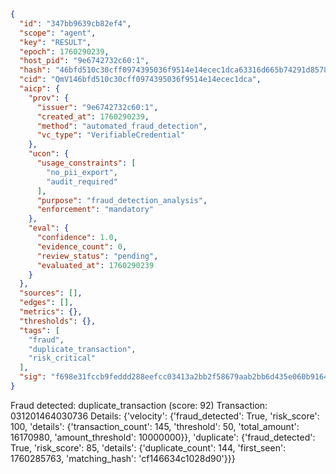 ```json
{
  "id": "347bb9639cb82ef4",
  "scope": "agent",
  "key": "RESULT",
  "epoch": 1760290239,
  "host_pid": "9e6742732c60:1",
  "hash": "46bfd510c30cff0974395036f9514e14ecec1dca63316d665b74291d8578580b",
  "cid": "QmV146bfd510c30cff0974395036f9514e14ecec1dca",
  "aicp": {
    "prov": {
      "issuer": "9e6742732c60:1",
      "created_at": 1760290239,
      "method": "automated_fraud_detection",
      "vc_type": "VerifiableCredential"
    },
    "ucon": {
      "usage_constraints": [
        "no_pii_export",
        "audit_required"
      ],
      "purpose": "fraud_detection_analysis",
      "enforcement": "mandatory"
    },
    "eval": {
      "confidence": 1.0,
      "evidence_count": 0,
      "review_status": "pending",
      "evaluated_at": 1760290239
    }
  },
  "sources": [],
  "edges": [],
  "metrics": {},
  "thresholds": {},
  "tags": [
    "fraud",
    "duplicate_transaction",
    "risk_critical"
  ],
  "sig": "f698e31fccb9feddd288eefcc03413a2bb2f58679aab2bb6d435e060b916425c"
}
```

Fraud detected: duplicate_transaction (score: 92)
Transaction: 031201464030736
Details: {'velocity': {'fraud_detected': True, 'risk_score': 100, 'details': {'transaction_count': 145, 'threshold': 50, 'total_amount': 16170980, 'amount_threshold': 10000000}}, 'duplicate': {'fraud_detected': True, 'risk_score': 85, 'details': {'duplicate_count': 144, 'first_seen': 1760285763, 'matching_hash': 'cf146634c1028d90'}}}